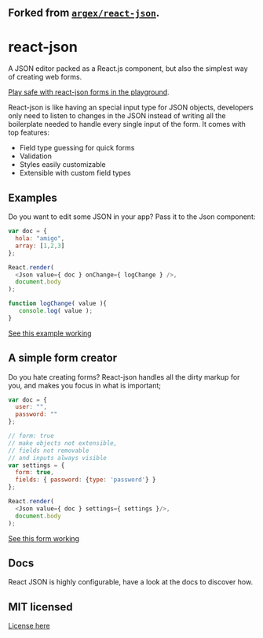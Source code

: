 Forked from [`argex/react-json`](https://github.com/arqex/react-json).
----

# react-json
A JSON editor packed as a React.js component, but also the simplest way of creating web forms.

[Play safe with react-json forms in the playground](http://codepen.io/arqex/pen/rVWYgo?editors=001).

React-json is like having an special input type for JSON objects, developers only need to listen to changes in the JSON instead of writing all the boilerplate needed to handle every single input of the form. It comes with top features:
* Field type guessing for quick forms
* Validation
* Styles easily customizable
* Extensible with custom field types

## Examples
Do you want to edit some JSON in your app? Pass it to the Json component:
```js
var doc = {
  hola: "amigo",
  array: [1,2,3]
};

React.render(
  <Json value={ doc } onChange={ logChange } />,
  document.body
);

function logChange( value ){
   console.log( value );
}
```
[See this example working](http://codepen.io/arqex/pen/rVWYgo?editors=001)

## A simple form creator
Do you hate creating forms? React-json handles all the dirty markup for you, and makes you focus in what is important;
```js
var doc = {
  user: "",
  password: ""
};

// form: true
// make objects not extensible,
// fields not removable
// and inputs always visible
var settings = {
  form: true,
  fields: { password: {type: 'password'} }
};

React.render(
  <Json value={ doc } settings={ settings }/>,
  document.body
);
```
[See this form working](http://codepen.io/arqex/pen/xGRpOx?editors=011)

## Docs
React JSON is highly configurable, have a look at the docs to discover how.

## MIT licensed
[License here](LICENSE)
